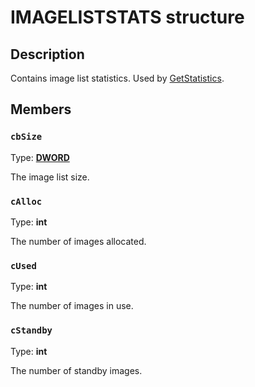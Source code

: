 # IMAGELISTSTATS structure

## Description

Contains image list statistics. Used by [GetStatistics](https://learn.microsoft.com/windows/desktop/api/commoncontrols/nf-commoncontrols-iimagelist2-getstatistics).

## Members

### `cbSize`

Type: **[DWORD](https://learn.microsoft.com/windows/desktop/WinProg/windows-data-types)**

The image list size.

### `cAlloc`

Type: **int**

The number of images allocated.

### `cUsed`

Type: **int**

The number of images in use.

### `cStandby`

Type: **int**

The number of standby images.